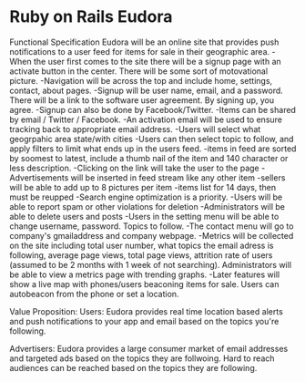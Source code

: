 # Ruby on Rails Eudora

Functional Specification
Eudora will be an online site that provides push notifications to a user feed for items for sale in their geographic area. 
-When the user first comes to the site there will be a signup page with an activate button in the center. There will be some sort of motovational picture.
-Navigation will be across the top and include home, settings, contact, about pages.
-Signup will be user name, email, and a password. There will be a link to the software user agreement. By signing up, you agree.
-Signup can also be done by Facebook/Twitter.
-Items can be shared by email / Twitter / Facebook.
-An activation email will be used to ensure tracking back to appropriate email address.
-Users will select what geogrpahic area state/with cities
-Users can then select topic to follow, and apply filters to limit what ends up in the users feed.
-items in feed are sorted by soomest to latest, include a thumb nail of the item and 140 character or less description. 
-Clicking on the link will take the user to the page
-Advertisements will be inserted in feed stream like any other item
-sellers will be able to add up to 8 pictures per item
-items list for 14 days, then must be reupped
-Search engine optimization is a priority.
-Users will be able to report spam or other violations for deletion
-Administrators will be able to delete users and posts
-Users in the setting menu will be able to change username, password. Topics to follow. 
-The contact menu will go to company's gmailaddress and company webpage.
-Metrics will be collected on the site including total user number, what topics the email adress is following, average page views, total page views, attrition rate of users (assumed to be 2 months with 1 week of not searching). Administrators will be able to view a metrics page with trending graphs.
-Later features will show a live map with phones/users beaconing items for sale. Users can autobeacon from the phone or set a location.


Value Proposition:
Users: Eudora provides real time location based alerts and push notifications to your app and email based on the topics you're following.

Advertisers: Eudora provides a large consumer market of email addresses and targeted ads based on the topics they are follwoing. Hard to reach audiences can be reached based on the topics they are following.

